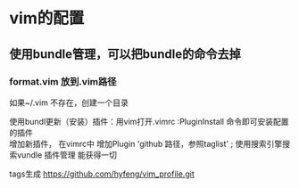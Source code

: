 # vim的配置
## 使用bundle管理，可以把bundle的命令去掉
### format.vim 放到.vim路径
如果~/.vim 不存在，创建一个目录  

使用bundl更新（安装）插件：用vim打开.vimrc  :PluginInstall 命令即可安装配置的插件   
增加新插件， 在vimrc中 增加Plugin 'github 路径，参照taglist'  ; 使用搜索引擎搜索vundle 插件管理 能获得一切

tags生成
https://github.com/hyfeng/vim_profile.git
